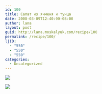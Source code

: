 ```yaml
---
id: 100
title: Салат из ячменя и тунца
date: 2008-03-09T12:40:00-08:00
author: lana
layout: post
guid: http://lana.moskalyuk.com/recipe/100
permalink: /recipe/100/
ljID:
  - "550"
  - "550"
  - "550"
categories:
  - Uncategorized
---
```

![](http://farm3.static.flickr.com/2251/2321181703_3543cbde67.jpg?v=0)

![](http://farm4.static.flickr.com/3056/2320810912_8615d2404b.jpg?v=0)